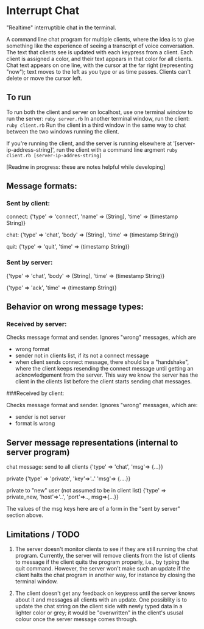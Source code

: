 # Interrupt Chat

"Realtime" interruptible chat in the terminal.

A command line chat program for multiple clients, where the idea is to give something like the experience of seeing a transcript of voice conversation. The text that clients see is updated with each keypress from a client. Each client is assigned a color, and their text appears in that color for all clients. Chat text appears on one line, with the cursor at the far right (representing "now"); text moves to the left as you type or as time passes. Clients can't delete or move the cursor left.

## To run
To run both the client and server on localhost, use one terminal window to run the server:
``
ruby server.rb
``
In another terminal window, run the client:
``
ruby client.rb
``
Run the client in a third window in the same way to chat between the two windows running the client.

If you're running the client, and the server is running elsewhere at '[server-ip-address-string]', run the client with a command line argment
``
ruby client.rb [server-ip-addres-string]
``



[Readme in progress: these are notes helpful while developing]

## Message formats:

### Sent by client:

connect:
{'type' => 'connect', 'name' => (String), 'time' => (timestamp String)}

chat:
{'type' => 'chat', 'body' => (String), 'time' => (timestamp String)}

quit:
{'type' => 'quit', 'time' => (timestamp String)}


### Sent by server:

{'type' => 'chat', 'body' => (String), 'time' => (timestamp String)}

{'type' => 'ack', 'time' => (timestamp String)}


## Behavior on wrong message types:

### Received by server:

Checks message format and sender. Ignores "wrong" messages, which are
- wrong format
- sender not in clients list, if its not a connect message
- when client sends connect message, there should be a "handshake", where the client keeps
resending the connect message until getting an acknowledgement from the server. This way
we know the server has the client in the clients list before the client starts sending chat messages.

###Received by client:

Checks message format and sender. Ignores "wrong" messages, which are:
- sender is not server
- format is wrong

## Server message representations (internal to server program)
chat message: send to all clients
{'type' => 'chat', 'msg'=> {...}}

private
{'type' => 'private', 'key'=>'..' 'msg'=> {....}}

private to "new" user (not assumed to be in client list)
{'type' => private_new, 'host'=>'..', 'port'=>.., msg=>{...}}

The values of the msg keys here are of a form in the "sent by server" section above.

## Limitations / TODO

1. The server doesn't monitor clients to see if they are still running the chat program. Currently, the server will remove clients from the list of clients to message if the client quits the program properly, i.e., by typing the quit command. However, the server won't make such an update if the client halts the chat program in another way, for instance by closing the terminal window. 

2. The client doesn't get any feedback on keypress until the server knows about it and messages all clients with an update. One possiblity is to update the chat string on the client side with newly typed data in a lighter color or grey; it would be "overwritten" in the client's ususal colour once the server message comes through.

